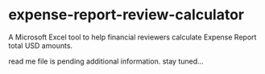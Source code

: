 # expense-report-review-calculator
A Microsoft Excel tool to help financial reviewers calculate Expense Report total USD amounts.

read me file is pending additional information. stay tuned...
